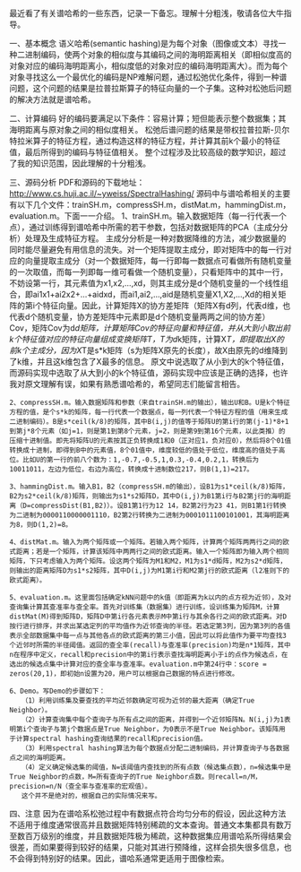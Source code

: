 最近看了有关谱哈希的一些东西，记录一下备忘。理解十分粗浅，敬请各位大牛指导。

一、基本概念
    语义哈希(semantic hashing)是为每个对象（图像或文本）寻找一种二进制编码，使两个对象的相似度与其编码之间的海明距离相关（即相似度高的对象对应的编码海明距离小，相似度低的对象对应的编码海明距离大）。而为每个对象寻找这么一个最优化的编码是NP难解问题，通过松弛优化条件，得到一种谱问题，这个问题的结果是拉普拉斯算子的特征向量的一个子集。这种对松弛后问题的解决方法就是谱哈希。

二、计算编码
    好的编码要满足以下条件：容易计算；短但能表示整个数据集；其海明距离与原对象之间的相似度相关。
    松弛后谱问题的结果是带权拉普拉斯-贝尔特拉米算子的特征方程，通过构造这样的特征方程，并计算其前k个最小的特征值，最后所得到的编码与特征值相关。
    整个过程涉及比较高级的数学知识，超过了我的知识范围，因此理解的十分粗浅。

三、源码分析
    PDF和源码的下载地址：http://www.cs.huji.ac.il/~yweiss/SpectralHashing/
    源码中与谱哈希相关的主要有以下几个文件：trainSH.m，compressSH.m，distMat.m，hammingDist.m，evaluation.m。下面一一介绍。
    1、trainSH.m。输入数据矩阵（每一行代表一个点），通过训练得到谱哈希中所需的若干参数，包括对数据矩阵的PCA（主成分分析）处理及生成特征方程。
      主成分分析是一种对数据降维的方法，减少数据量的同时能尽量避免有用信息的流失。对一个矩阵提取主成分，即对矩阵中的每一行对应的向量提取主成分（对一个数据矩阵，每一行即每一数据点可看做所有随机变量的一次取值，而每一列即每一维可看做一个随机变量），只看矩阵中的其中一行，不妨设第一行，其元素值为x1,x2,…,xd，则其主成分是d个随机变量的一个线性组合，即ai1x1+ai2x2+…+aidxd，而ai1,ai2,…,aid是随机变量X1,X2,…,Xd的相关矩阵的第i个特征向量。因此，计算矩阵X的协方差矩阵（矩阵X有d列，代表d维，也代表d个随机变量，协方差矩阵中元素即是d个随机变量两两之间的协方差）Cov，矩阵Cov为d*d矩阵，计算矩阵Cov的特征向量和特征值，并从大到小取出前k个特征值对应的特征向量组成变换矩阵T，T为d*k矩阵，计算X*T，即提取出X的前k个主成分，因为X*T是s*k矩阵（s为矩阵X原先的长度），故X由原先的d维降到了k维，并且这k维包含了X最多的信息。
      原文中说选取了从小到大的k个特征值，而源码实现中选取了从大到小的k个特征值，源码实现中应该是正确的选择，也许我对原文理解有误，如果有熟悉谱哈希的，希望同志们能留言相告。

    2、compressSH.m。输入数据矩阵和参数（来自trainSH.m的输出），输出U和B。U是k个特征方程的值，是个s*k的矩阵，每一行代表一个数据点，每一列代表一个特征方程的值（用来生成二进制编码）。B是s*ceil(k/8)的矩阵，其中B(i,j)的值等于矩阵U的第i行的第(j-1)*8+1到第j*8个元素（如j=1，则是第1到第8个元素，j=2，则是第9到第16个元素，以此类推）的压缩十进制值。即先将矩阵U的元素按其正负转换成1和0（正对应1，负对应0），然后将8个01值转换成十进制，即得到B中的元素值，8个01值中，维度较低的值处于低位，维度高的值处于高位。比如U的第一行的前八个数为：1,-0.7,-0.5,1,0.3,-0.4,0.2,1，转换后为10011011，左边为低位，右边为高位，转换成十进制数位217，则B(1,1)=217。

    3、hammingDist.m。输入B1，B2（compressSH.m的输出），设B1为s1*ceil(k/8)矩阵，B2为s2*ceil(k/8)矩阵，则输出为s1*s2矩阵D，其中D(i,j)为B1第i行与B2第j行的海明距离（D=compressDist(B1,B2)）。设B1第1行为12 14，B2第2行为23 41，则B1第1行转换为二进制为0000110000001110，B2第2行转换为二进制为0001011100101001，其海明距离为8，则D(1,2)=8。

    4、distMat.m。输入为两个矩阵或一个矩阵。若输入两个矩阵，计算两个矩阵两两行之间的欧式距离；若是一个矩阵，计算该矩阵中两两行之间的欧式距离。输入一个矩阵即为输入两个相同矩阵，下只考虑输入为两个矩阵。设这两个矩阵为M1和M2，M1为s1*d矩阵，M2为s2*d矩阵，则输出的距离矩阵D为s1*s2矩阵，其中D(i,j)为M1第i行和M2第j行的欧式距离（l2准则下的欧式距离）。

    5、evaluation.m。这里面包括确定kNN问题中的k值（即距离为k以内的点方视为近邻），及对查询集计算其查准率与查全率。首先对训练集（数据集）进行训练，设训练集为矩阵M，计算distMat(M)得到矩阵D，矩阵D中第i行各元素表示M中第i行与其余各行之间的欧式距离。对D按行进行排序，并求出某选定列的平均值作为近邻查询的半径。若选定第3列，因为第3列的各值表示全部数据集中每一点与其他各点的欧式距离的第三小值，因此可以将此值作为要平均查找3个近邻时所需的半径阈值。返回的查全率(recall)与查准率(precision)均是n*1矩阵，其中n在程序中定义，recall和precision中的第i行表示查找海明距离小于i的点作为候选点，在选出的候选点集中计算对应的查全率与查准率。evaluation.m中第24行中：score = zeros(20,1)，即初始n设置为20，用户可以根据自己数据的特点进行修改。

    6、Demo。写Demo的步骤如下：
       （1）利用训练集及要查找的平均近邻数确定可视为近邻的最大距离（确定True Neighbor）。
       （2）计算查询集中每个查询子与所有点之间的距离，并得到一个近邻矩阵N。N(i,j)为1表明第i个查询子与第j个数据点是True Neighbor，为0表示不是True Neighbor。该矩阵用于计算spectral hashing查询结果的recall和precision值。
       （3）利用spectral hashing算法为每个数据点分配二进制编码，并计算查询子与各数据点之间的海明距离。
       （4）定义确定候选集的阈值，N=该阈值内查找到的所有点数（候选集点数），n=候选集中是True Neighbor的点数，M=所有查询子的True Neighbor点数。则recall=n/M，precision=n/N（查全率与查准率的宏观值）。
       这个并不是绝对的，根据自己的实际情况来写。

四、注意
        因为在谱哈系松弛过程中有数据点符合均匀分布的假设，因此这种方法不适用于维度通常很高并且数据矩阵特别稀疏的文本查询。普通文本集都具有数万至数百万级别的维度，并且数据矩阵极为稀疏，这种数据集应用谱哈系所得结果会很差，而如果要得到较好的结果，只能对其进行预降维，这样会损失很多信息，也不会得到特别好的结果。因此，谱哈系通常更适用于图像检索。
